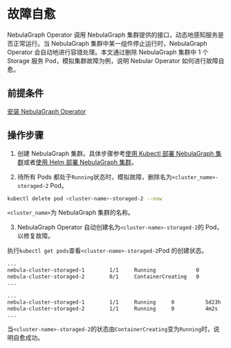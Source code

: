 # 故障自愈

NebulaGraph Operator 调用 NebulaGraph 集群提供的接口，动态地感知服务是否正常运行。当 NebulaGraph 集群中某一组件停止运行时，NebulaGraph Operator 会自动地进行容错处理。本文通过删除 NebulaGraph 集群中 1 个 Storage 服务 Pod，模拟集群故障为例，说明 Nebular Operator 如何进行故障自愈。

## 前提条件

[安装 NebulaGraph Operator](2.deploy-nebula-operator.md)

## 操作步骤

1. 创建 NebulaGraph 集群。具体步骤参考[使用 Kubectl 部署 NebulaGraph 集群](3.deploy-nebula-graph-cluster/3.1create-cluster-with-kubectl.md)或者[使用 Helm 部署 NebulaGraph 集群](3.deploy-nebula-graph-cluster/3.2create-cluster-with-helm.md)。

2. 待所有 Pods 都处于`Running`状态时，模拟故障，删除名为`<cluster_name>-storaged-2` Pod。

  ```bash
  kubectl delete pod <cluster-name>-storaged-2 --now
  ```
`<cluster_name>`为 NebulaGraph 集群的名称。

3. NebulaGraph Operator 自动创建名为`<cluster-name>-storaged-2`的 Pod，以修复故障。
   
  执行`kubectl get pods`查看`<cluster-name>-storaged-2`Pod 的创建状态。
   
  ```bash
  ...
  nebula-cluster-storaged-1        1/1     Running             0          5d23h
  nebula-cluster-storaged-2        0/1     ContainerCreating   0          1s
  ...
  ```

  ```bash
  ...
  nebula-cluster-storaged-1        1/1     Running     0          5d23h
  nebula-cluster-storaged-2        1/1     Running     0          4m2s
  ...
  ```
当`<cluster-name>-storaged-2`的状态由`ContainerCreating`变为`Running`时，说明自愈成功。
